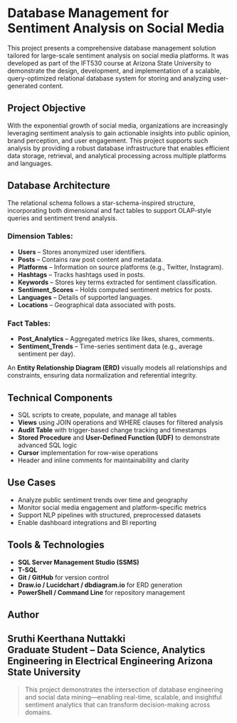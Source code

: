 # Database Management for Sentiment Analysis on Social Media

This project presents a comprehensive database management solution tailored for large-scale sentiment analysis on social media platforms. It was developed as part of the IFT530 course at Arizona State University to demonstrate the design, development, and implementation of a scalable, query-optimized relational database system for storing and analyzing user-generated content.

##  Project Objective

With the exponential growth of social media, organizations are increasingly leveraging sentiment analysis to gain actionable insights into public opinion, brand perception, and user engagement. This project supports such analysis by providing a robust database infrastructure that enables efficient data storage, retrieval, and analytical processing across multiple platforms and languages.

##  Database Architecture

The relational schema follows a star-schema-inspired structure, incorporating both dimensional and fact tables to support OLAP-style queries and sentiment trend analysis.

### Dimension Tables:
- **Users** – Stores anonymized user identifiers.
- **Posts** – Contains raw post content and metadata.
- **Platforms** – Information on source platforms (e.g., Twitter, Instagram).
- **Hashtags** – Tracks hashtags used in posts.
- **Keywords** – Stores key terms extracted for sentiment classification.
- **Sentiment_Scores** – Holds computed sentiment metrics for posts.
- **Languages** – Details of supported languages.
- **Locations** – Geographical data associated with posts.

### Fact Tables:
- **Post_Analytics** – Aggregated metrics like likes, shares, comments.
- **Sentiment_Trends** – Time-series sentiment data (e.g., average sentiment per day).

An **Entity Relationship Diagram (ERD)** visually models all relationships and constraints, ensuring data normalization and referential integrity.

## Technical Components

- SQL scripts to create, populate, and manage all tables
- **Views** using JOIN operations and WHERE clauses for filtered analysis
- **Audit Table** with trigger-based change tracking and timestamps
- **Stored Procedure** and **User-Defined Function (UDF)** to demonstrate advanced SQL logic
- **Cursor** implementation for row-wise operations
- Header and inline comments for maintainability and clarity

## Use Cases

- Analyze public sentiment trends over time and geography
- Monitor social media engagement and platform-specific metrics
- Support NLP pipelines with structured, preprocessed datasets
- Enable dashboard integrations and BI reporting

## Tools & Technologies

- **SQL Server Management Studio (SSMS)**
- **T-SQL**
- **Git / GitHub** for version control
- **Draw.io / Lucidchart / dbdiagram.io** for ERD generation
- **PowerShell / Command Line** for repository management

## Author

**Sruthi Keerthana Nuttakki**  
Graduate Student – Data Science, Analytics Engineering in Electrical Engineering 
Arizona State University  
--

> This project demonstrates the intersection of database engineering and social data mining—enabling real-time, scalable, and insightful sentiment analytics that can transform decision-making across domains.

